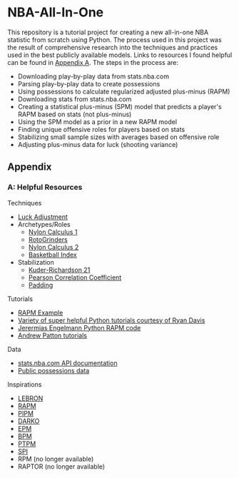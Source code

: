 # NBA-All-In-One
This repository is a tutorial project for creating a new all-in-one NBA statistic from scratch using Python.
The process used in this project was the result of comprehensive research into the techniques and practices used in the best publicly available models.
Links to resources I found helpful can be found in [Appendix A](#a-helpful-resources). 
The steps in the process are:
- Downloading play-by-play data from stats.nba.com
- Parsing play-by-play data to create possessions
- Using possessions to calculate regularized adjusted plus-minus (RAPM)
- Downloading stats from stats.nba.com
- Creating a statistical plus-minus (SPM) model that predicts a player's RAPM based on stats (not plus-minus)
- Using the SPM model as a prior in a new RAPM model
- Finding unique offensive roles for players based on stats
- Stabilizing small sample sizes with averages based on offensive role
- Adjusting plus-minus data for luck (shooting variance)

## Appendix
### A: Helpful Resources
Techniques
- [Luck Adjustment](https://fansided.com/2018/01/08/nylon-calculus-calculating-luck-adjusted-ratings/)
- Archetypes/Roles
  - [Nylon Calculus 1](https://fansided.com/2017/08/09/nylon-calculus-ranking-best-worst-scorers-every-offensive-role/)
  - [RotoGrinders](https://rotogrinders.com/pages/nba-defense-vs-archetype-overview-2703460)
  - [Nylon Calculus 2](https://fansided.com/2019/05/29/nylon-calculus-grouping-players-offensive-role-again/)
  - [Basketball Index](https://www.bball-index.com/offensive-archetypes/)
- Stabilization
  - [Kuder-Richardson 21](https://fansided.com/2014/08/29/long-take-three-point-shooting-stabilize/)
  - [Pearson Correlation Coefficient](https://fansided.com/2017/12/21/nylon-calculus-team-stats-noise-stabilization-thunder/)
  - [Padding](https://kmedved.com/2020/08/06/nba-stabilization-rates-and-the-padding-approach/)

Tutorials
- [RAPM Example](https://squared2020.com/2017/09/18/deep-dive-on-regularized-adjusted-plus-minus-i-introductory-example/)
- [Variety of super helpful Python tutorials courtesy of Ryan Davis](https://github.com/rd11490/NBA_Tutorials)
- [Jerermias Engelmann Python RAPM code](https://github.com/jerryengelmann/RAPM)
- [Andrew Patton tutorials](https://github.com/anpatton/basic-nba-tutorials)

Data
- [stats.nba.com API documentation](http://nbasense.com/nba-api/)
- [Public possessions data](https://www.pbpstats.com/)

Inspirations
- [LEBRON](https://www.bball-index.com/lebron-introduction/) 
- [RAPM](https://fansided.com/2014/09/25/glossary-plus-minus-adjusted-plus-minus/)
- [PIPM](https://www.bball-index.com/player-impact-plus-minus/)
- [DARKO](https://apanalytics.shinyapps.io/DARKO/)
- [EPM](https://dunksandthrees.com/about/epm)
- [BPM](https://www.basketball-reference.com/about/bpm2.html)
- [PTPM](https://counting-the-baskets.typepad.com/my-blog/2014/09/introducing-player-tracking-plus-minus.html)
- [SPI](https://nbacouchside.net/2022/11/05/introducing-nba-stable-player-impact-spi/)
- RPM (no longer available)
- RAPTOR (no longer available)